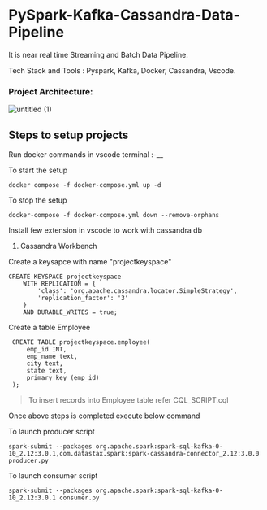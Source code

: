 # PySpark-Kafka-Cassandra-Data-Pipeline
It is near real time Streaming and Batch Data Pipeline.

Tech Stack and Tools : Pyspark, Kafka, Docker, Cassandra, Vscode.



### Project Architecture:
![untitled (1)](https://user-images.githubusercontent.com/115451707/219657272-0b190c35-b148-43d3-a30f-7611705f3a6f.png)


## Steps to setup projects
Run docker commands in vscode terminal :-__

To start the setup
```
docker compose -f docker-compose.yml up -d
```

To stop the setup
```
docker-compose -f docker-compose.yml down --remove-orphans 
```

Install few extension in vscode to work with cassandra db
1. Cassandra Workbench

Create a keysapce with name "projectkeyspace"
```
CREATE KEYSPACE projectkeyspace
	WITH REPLICATION = {
		'class': 'org.apache.cassandra.locator.SimpleStrategy',
		'replication_factor': '3'
	}
	AND DURABLE_WRITES = true;
```

Create a table Employee
```
 CREATE TABLE projectkeyspace.employee(
     emp_id INT,
     emp_name text,
     city text,
     state text,
     primary key (emp_id)
 );
```

> To insert records into Employee table refer CQL_SCRIPT.cql

Once above steps is completed execute below command

To launch producer script
```
spark-submit --packages org.apache.spark:spark-sql-kafka-0-10_2.12:3.0.1,com.datastax.spark:spark-cassandra-connector_2.12:3.0.0  producer.py 
```

To launch consumer script
```
spark-submit --packages org.apache.spark:spark-sql-kafka-0-10_2.12:3.0.1 consumer.py 
```
